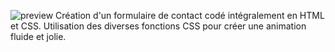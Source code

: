 ![preview](https://user-images.githubusercontent.com/77986460/115371271-1e5fe980-a1ca-11eb-8bec-6afc0c35ef10.jpg)
Création d'un formulaire de contact codé intégralement en HTML et CSS.
Utilisation des diverses fonctions CSS pour créer une animation fluide et jolie.
